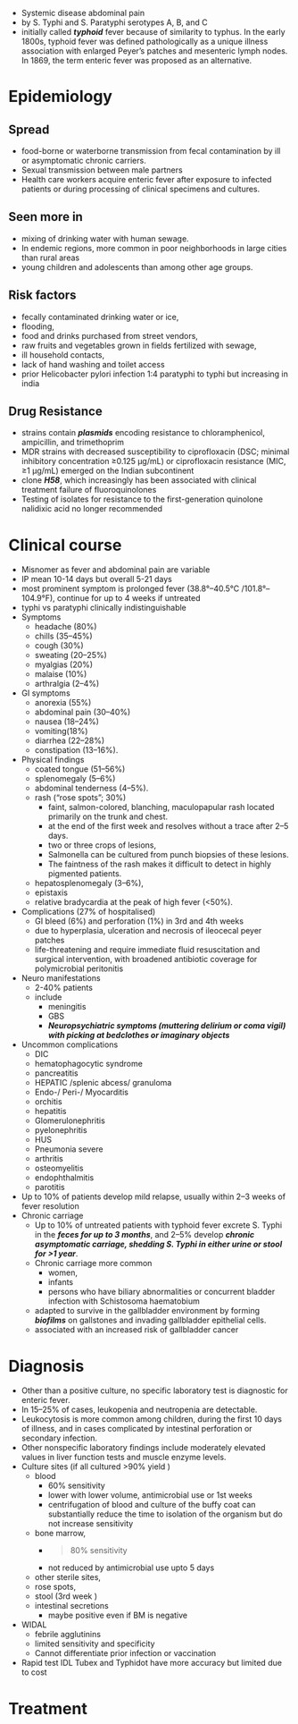 * Systemic disease abdominal pain 
* by S. Typhi and S. Paratyphi serotypes A, B, and C
* initially called ***typhoid*** fever because of  similarity to typhus. In the early 1800s, typhoid fever was defined pathologically as a unique illness association with enlarged Peyer’s patches and mesenteric lymph nodes. In 1869, the term enteric fever was proposed as an alternative.
# Epidemiology
## Spread 
* food-borne or waterborne transmission  from fecal contamination by ill or asymptomatic chronic carriers. 
* Sexual transmission between male partners 
* Health care workers  acquire enteric fever after exposure to infected patients or during processing of clinical specimens and cultures.
## Seen more in 
* mixing of drinking water with human sewage.
* In endemic regions, more common in poor neighborhoods in large cities than rural areas 
* young children and adolescents than among other age groups.
##  Risk factors
* fecally contaminated drinking water or ice, 
* flooding,
* food and drinks purchased from street vendors, 
* raw fruits and vegetables grown in fields fertilized with sewage, 
* ill household contacts, 
* lack of hand washing and toilet access 
* prior Helicobacter pylori infection 
1:4 paratyphi to typhi but increasing in india 
## Drug Resistance
* strains contain ***plasmids*** encoding resistance to chloramphenicol, ampicillin, and trimethoprim 
* MDR strains with decreased susceptibility to ciprofloxacin (DSC; minimal inhibitory concentration ≥0.125 μg/mL) or ciprofloxacin resistance (MIC, ≥1 μg/mL) emerged on the Indian subcontinent 
* clone ***H58***, which increasingly has been associated with clinical treatment failure of fluoroquinolones
* Testing of isolates for resistance to the first-generation quinolone nalidixic acid no longer recommended 

# Clinical course
* Misnomer as fever and abdominal pain are variable
* IP mean 10-14 days but overall 5-21 days
* most prominent symptom is prolonged fever (38.8°–40.5°C /101.8°–104.9°F), continue for up to 4 weeks if untreated
* typhi vs paratyphi  clinically indistinguishable
* Symptoms
	* headache (80%)
	* chills (35–45%)
	* cough (30%)
	* sweating (20–25%)
	* myalgias (20%)
	* malaise (10%)
	* arthralgia (2–4%)
* GI symptoms 
	* anorexia (55%)
	* abdominal pain (30–40%)
	* nausea (18–24%)
	* vomiting(18%)
	* diarrhea (22–28%)
	* constipation (13–16%).
* Physical findings
	* coated tongue (51–56%)
	* splenomegaly (5–6%)
	* abdominal tenderness (4–5%).
	* rash (“rose spots”; 30%)
		* faint, salmon-colored, blanching, maculopapular rash located primarily on the trunk and chest.
		* at the end of the first week and resolves without a trace after 2–5 days.
		* two or three crops of lesions,
		* Salmonella can be cultured from punch biopsies of these lesions.
		* The faintness of the rash makes it difficult to detect in highly pigmented patients.
	* hepatosplenomegaly (3–6%), 
	* epistaxis 
	* relative bradycardia at the peak of high fever (<50%).
* Complications (27% of hospitalised)
	* GI bleed (6%) and perforation (1%) in 3rd and 4th weeks 
	* due to hyperplasia, ulceration and necrosis of ileocecal peyer patches 
	* life-threatening and require immediate fluid resuscitation and surgical intervention, with broadened antibiotic coverage for polymicrobial peritonitis
* Neuro manifestations
	* 2-40% patients 
	* include
		* meningitis 
		* GBS
		* ***Neuropsychiatric symptoms (muttering delirium or coma vigil) with picking at bedclothes or imaginary objects***
* Uncommon complications 
	* DIC 
	* hematophagocytic syndrome 
	* pancreatitis 
	* HEPATIC /splenic abcess/ granuloma 
	* Endo-/ Peri-/ Myocarditis 
	* orchitis
	* hepatitis
	* Glomerulonephritis
	* pyelonephritis
	* HUS 
	* Pneumonia severe 
	* arthritis
	* osteomyelitis
	* endophthalmitis
	* parotitis
* Up to 10% of patients develop mild relapse, usually within 2–3 weeks of fever resolution
* Chronic carriage 
	* Up to 10% of untreated patients with typhoid fever excrete S. Typhi in the ***feces for up to 3 months***, and 2–5% develop ***chronic asymptomatic carriage, shedding S. Typhi in either urine or stool for >1 year***.
	* Chronic carriage more common
		* women,
		* infants
		* persons who have biliary abnormalities or concurrent bladder infection with Schistosoma haematobium 
	* adapted to survive in the gallbladder environment by forming ***biofilms*** on gallstones and invading gallbladder epithelial cells.
	* associated with an increased risk of gallbladder cancer

# Diagnosis 
* Other than a positive culture, no specific laboratory test is diagnostic for enteric fever.
* In 15–25% of cases, leukopenia and neutropenia are detectable. 
* Leukocytosis is more common among children, during the first 10 days of illness, and in cases complicated by intestinal perforation or secondary infection. 
* Other nonspecific laboratory findings include moderately elevated values in liver function tests and muscle enzyme levels.
* Culture sites (if all cultured >90% yield )
	* blood 
		* 60% sensitivity 
		* lower with lower volume, antimicrobial use or 1st weeks 
		* centrifugation of blood and culture of the buffy coat can substantially reduce the time to isolation of the organism but do not increase sensitivity
	* bone marrow, 
		* >80% sensitivity 
		* not reduced by antimicrobial use upto 5 days 
	* other sterile sites, 
	* rose spots, 
	* stool (3rd week )
	* intestinal secretions
		* maybe positive even if BM is negative 
* WIDAL
	* febrile agglutinins
	* limited sensitivity and specificity 
	* Cannot differentiate prior infection or vaccination
* Rapid test IDL Tubex and Typhidot have more accuracy but limited due to cost 

# Treatment 